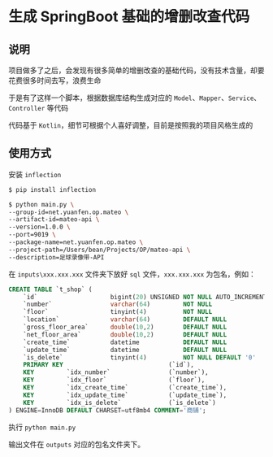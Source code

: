# 生成 SpringBoot 基础的增删改查代码

## 说明

项目做多了之后，会发现有很多简单的增删改查的基础代码，没有技术含量，却要花费很多时间去写，浪费生命

于是有了这样一个脚本，根据数据库结构生成对应的 `Model`、`Mapper`、`Service`、`Controller` 等代码

代码基于 `Kotlin`，细节可根据个人喜好调整，目前是按照我的项目风格生成的

## 使用方式

安装 `inflection`

```bash
$ pip install inflection
```

```bash
$ python main.py \
--group-id=net.yuanfen.op.mateo \
--artifact-id=mateo-api \
--version=1.0.0 \
--port=9019 \
--package-name=net.yuanfen.op.mateo \
--project-path=/Users/bean/Projects/OP/mateo-api \
--description=足球录像带-API
```

在 `inputs\xxx.xxx.xxx` 文件夹下放好 `sql` 文件，`xxx.xxx.xxx` 为包名，例如：

```sql
CREATE TABLE `t_shop` (
    `id`                    bigint(20) UNSIGNED NOT NULL AUTO_INCREMENT COMMENT '主键',
    `number`                varchar(64)         NOT NULL                COMMENT '编号',
    `floor`                 tinyint(4)          NOT NULL                COMMENT '楼层',
    `location`              varchar(64)         DEFAULT NULL            COMMENT '位置',
    `gross_floor_area`      double(10,2)        DEFAULT NULL            COMMENT '建筑面积(单位:㎡)',
    `net_floor_area`        double(10,2)        DEFAULT NULL            COMMENT '使用面积(单位:㎡)',
    `create_time`           datetime            DEFAULT NULL            COMMENT '创建时间',
    `update_time`           datetime            DEFAULT NULL            COMMENT '更新时间',
    `is_delete`             tinyint(4)          NOT NULL DEFAULT '0'    COMMENT '是否删除(0:否, 1:是)',
    PRIMARY KEY                             (`id`),
    KEY         `idx_number`                (`number`),
    KEY         `idx_floor`                 (`floor`),
    KEY         `idx_create_time`           (`create_time`),
    KEY         `idx_update_time`           (`update_time`),
    KEY         `idx_is_delete`             (`is_delete`)
) ENGINE=InnoDB DEFAULT CHARSET=utf8mb4 COMMENT='商铺';
```

执行 `python main.py`


输出文件在 `outputs` 对应的包名文件夹下。
